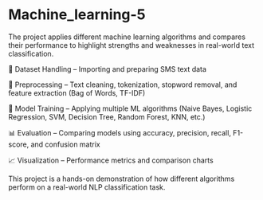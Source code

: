 # Machine_learning-5
The project applies different machine learning algorithms and compares their performance to highlight strengths and weaknesses in real-world text classification.

📂 Dataset Handling – Importing and preparing SMS text data

🧹 Preprocessing – Text cleaning, tokenization, stopword removal, and feature extraction (Bag of Words, TF-IDF)

🤖 Model Training – Applying multiple ML algorithms (Naive Bayes, Logistic Regression, SVM, Decision Tree, Random Forest, KNN, etc.)

📊 Evaluation – Comparing models using accuracy, precision, recall, F1-score, and confusion matrix

📈 Visualization – Performance metrics and comparison charts

This project is a hands-on demonstration of how different algorithms perform on a real-world NLP classification task.
